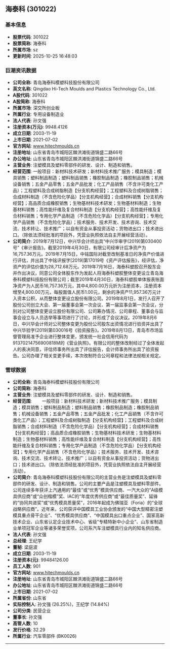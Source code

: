 ## 海泰科 (301022)

### 基本信息

- **股票代码**: 301022
- **股票简称**: 海泰科
- **所属市场**: sz
- **更新时间**: 2025-10-25 16:48:03

### 巨潮资讯数据

- **公司全称**: 青岛海泰科模塑科技股份有限公司
- **英文名称**: Qingdao Hi-Tech Moulds and Plastics Technology Co., Ltd.
- **A股代码**: 301022
- **A股简称**: 海泰科
- **所属市场**: 深交所创业板
- **所属行业**: 专用设备制造业
- **法人代表**: 孙文强
- **注册资本(万元)**: 9948.4126
- **成立日期**: 2003-11-19
- **上市日期**: 2021-07-02
- **官方网站**: www.hitechmoulds.cn
- **注册地址**: 山东省青岛市城阳区棘洪滩街道锦盛二路66号
- **办公地址**: 山东省青岛市城阳区棘洪滩街道锦盛二路66号
- **主营业务**: 注塑模具及塑料零部件的研发、设计、制造和销售。
- **经营范围**: 一般项目：新材料技术研发；新材料技术推广服务；模具制造；模具销售；塑料制品制造；塑料制品销售；橡胶制品制造；橡胶制品销售；机械设备销售；五金产品零售；五金产品批发；化工产品销售（不含许可类化工产品）；工程塑料及合成树脂制造【分支机构经营】；工程塑料及合成树脂销售；合成材料制造（不含危险化学品）【分支机构经营】；合成材料销售【分支机构经营】；高品质合成橡胶销售；生物基材料技术研发；生物基材料制造；生物基材料销售；高性能纤维及复合材料制造【分支机构经营】；高性能纤维及复合材料销售；专用化学产品制造（不含危险化学品）【分支机构经营】；专用化学产品销售（不含危险化学品）；技术服务、技术开发、技术咨询、技术交流、技术转让、技术推广；以自有资金从事投资活动；货物进出口；技术进出口。（除依法须经批准的项目外，凭营业执照依法自主开展经营活动）。
- **公司简介**: 2019年7月12日，中兴华会计师出具“中兴华审字(2019)第030400号”《审计报告》。截至2019年4月30日，有限公司经审计后净资产为16,757.36万元。2019年7月15日，中铭国际对截至改制基准日的净资产价值进行评估，并出具了中铭评报字[2019]第17019号《资产评估报告》，经评估，净资产的评估价值为28,712.68万元。2019年7月16日，海泰科塑胶召开股东会并作出决议，同意公司全体股东作为发起人将海泰科塑胶整体变更设立青岛海泰科模塑科技股份有限公司；截至2019年4月30日，海泰科塑胶单体报表账面净资产为人民币16,757.36万元，其中4,800.00万元折为注册资本，注册资本增至4,800.00万元，每股面值人民币1.00元，剩余的净资产11,957.36万元计入资本公积，从而整体变更设立股份有限公司。2019年8月1日，发行人召开了股份公司创立大会、第一届董事会第一次会议、第一届监事会第一次会议，分别对公司整体变更设立股份有限公司、公司筹办情况、公司章程、董事会与监事会设立与人员选举等事项进行了讨论，并形成了会议决议。2019年8月6日，中兴华会计师对公司整体变更为股份公司股东出资情况进行验资并出具了中兴华验字(2019)第030016号《验资报告》。2019年8月13日，青岛市市场监督管理局准予企业进行整体变更，颁发统一社会信用代码为91370214756900818M的《营业执照》。有限公司的整体改制经过了全体发起人的表决同意，评估师事务所出具了评估报告，会计师事务所出具了验资报告。公司办理了相关变更手续，本次改制符合公司章程和法律法规相关规定。

### 雪球数据

- **公司全称**: 青岛海泰科模塑科技股份有限公司
- **公司简称**: 海泰科
- **主营业务**: 注塑模具及塑料零部件的研发、设计、制造和销售。
- **经营范围**: 　　一般项目：新材料技术研发；新材料技术推广服务；模具制造；模具销售；塑料制品制造；塑料制品销售；橡胶制品制造；橡胶制品销售；机械设备销售；五金产品零售；五金产品批发；化工产品销售（不含许可类化工产品）；工程塑料及合成树脂制造【分支机构经营】；工程塑料及合成树脂销售；合成材料制造（不含危险化学品）【分支机构经营】；合成材料销售【分支机构经营】；高品质合成橡胶销售；生物基材料技术研发；生物基材料制造；生物基材料销售；高性能纤维及复合材料制造【分支机构经营】；高性能纤维及复合材料销售；专用化学产品制造（不含危险化学品）【分支机构经营】；专用化学产品销售（不含危险化学品）；技术服务、技术开发、技术咨询、技术交流、技术转让、技术推广；以自有资金从事投资活动；货物进出口；技术进出口。（除依法须经批准的项目外，凭营业执照依法自主开展经营活动）。
- **公司简介**: 青岛海泰科模塑科技股份有限公司的主营业务是注塑模具及塑料零部件的研发、设计、制造和销售。公司的主要产品是注塑模具及塑料零部件。公司连续多年获评上汽通用的“最佳”或“优秀”模具供应商、一汽大众的“A级模具供应商”或“众创楷模”奖、IAC的“年度优秀供应商”或“最佳质量奖”、延锋的“协同共进奖”或“优秀模具质量奖”，2016年起成为佛瑞亚（Foria）的“全球战略供应商”。近年来，公司获评中国模具工业协会颁发的“中国大型精密注塑模具重点骨干企业”、“优秀模具供应商”、“中国模具出口重点企业”、国家高新技术企业、山东省认定企业技术中心、省级“专精特新中小企业”、山东省制造业单项冠军企业等诸多荣誉奖项，公司系汽车注塑模具行业内的知名供应商。
- **法人代表**: 孙文强
- **总经理**: 王纪学
- **董秘**: 梁庭波
- **成立日期**: 2003-11-19
- **注册资本(元)**: 99484126.00
- **员工人数**: 901
- **官方网站**: www.hitechmoulds.cn
- **注册地址**: 山东省青岛市城阳区棘洪滩街道锦盛二路66号
- **办公地址**: 山东省青岛市城阳区棘洪滩街道锦盛二路66号
- **上市日期**: 2021-07-02
- **所属省份**: 山东省
- **实际控制人**: 孙文强 (26.25%)，王纪学 (14.84%)
- **公司分类**: 民营企业
- **董事长**: 孙文强
- **高管人数**: 10
- **发行价格**: 32.29
- **所属行业**: 汽车零部件 (BK0026)

---